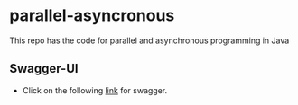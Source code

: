 # parallel-asyncronous
This repo has the code for parallel and asynchronous programming in Java

## Swagger-UI

-   Click on the following [link](http://localhost:8080/movies/swagger-ui.html) for swagger.